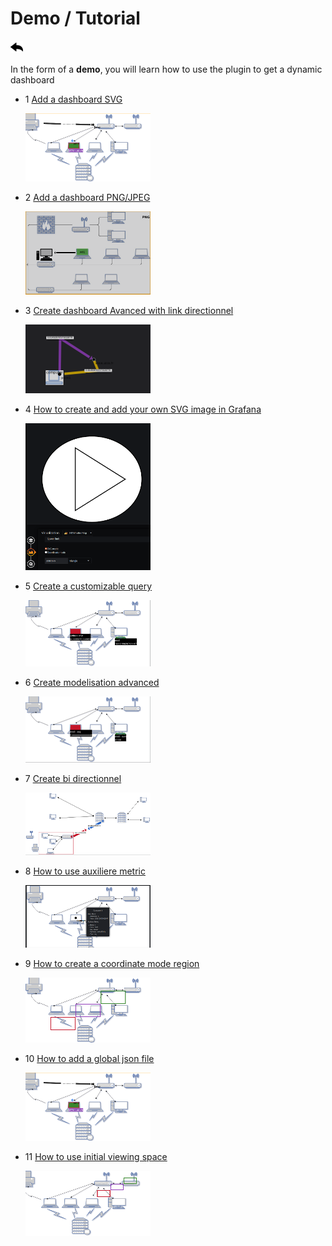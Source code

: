 # Demo / Tutorial
 
[![](../../screenshots/other/Go-back.png)](../../README.md)
 
In the form of a **demo**, you will learn how to use the plugin to get a dynamic dashboard


- 1 [Add a dashboard SVG](tutorial01.md)

    [![demo1](../../screenshots/demo/demo01.png)](tutorial01.md)

- 2 [Add a dashboard PNG/JPEG](tutorial02.md)

    [![demo2](../../screenshots/demo/demo02.png)](tutorial02.md)
    
- 3 [Create dashboard Avanced with link directionnel](tutorial03.md)

    [![demo3](../../screenshots/demo/demo03.png)](tutorial03.md)

- 4 [How to create and add your own SVG image in Grafana](tutorial04.md)

    [![demo4](../../screenshots/demo/demo04.png)](tutorial04.md)

- 5 [Create a customizable query](tutorial05.md)

    [![demo5](../../screenshots/demo/demo05.png)](tutorial05.md)

- 6 [Create modelisation advanced](tutorial06.md)

    [![demo6](../../screenshots/demo/demo06.png)](tutorial06.md)

- 7 [Create bi directionnel](tutorial07.md)

    [![demo7](../../screenshots/demo/demo07.png)](tutorial07.md)

- 8 [How to use auxiliere metric](tutorial08.md)

    [![demo8](../../screenshots/demo/demo08.png)](tutorial08.md)

- 9 [How to create a coordinate mode region](tutorial09.md)

    [![demo9](../../screenshots/demo/demo09.png)](tutorial09.md)

- 10 [How to add a global json file ](tutorial10.md)

    [![demo10](../../screenshots/demo/demo01.png)](tutorial10.md)

- 11 [How to use initial viewing space](tutorial11.md)

    [![demo11](../../screenshots/demo/demo11.png)](tutorial11.md)

